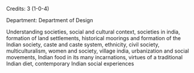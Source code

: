 Credits: 3 (1-0-4)

Department: Department of Design

Understanding societies, social and cultural context, societies in india, formation of land settlements, historical moorings and formation of the Indian society, caste and caste system, ethnicity, civil society, multiculturalism, women and society, village india, urbanization and social movements, Indian food in its many incarnations, virtues of a traditional Indian diet, contemporary Indian social experiences